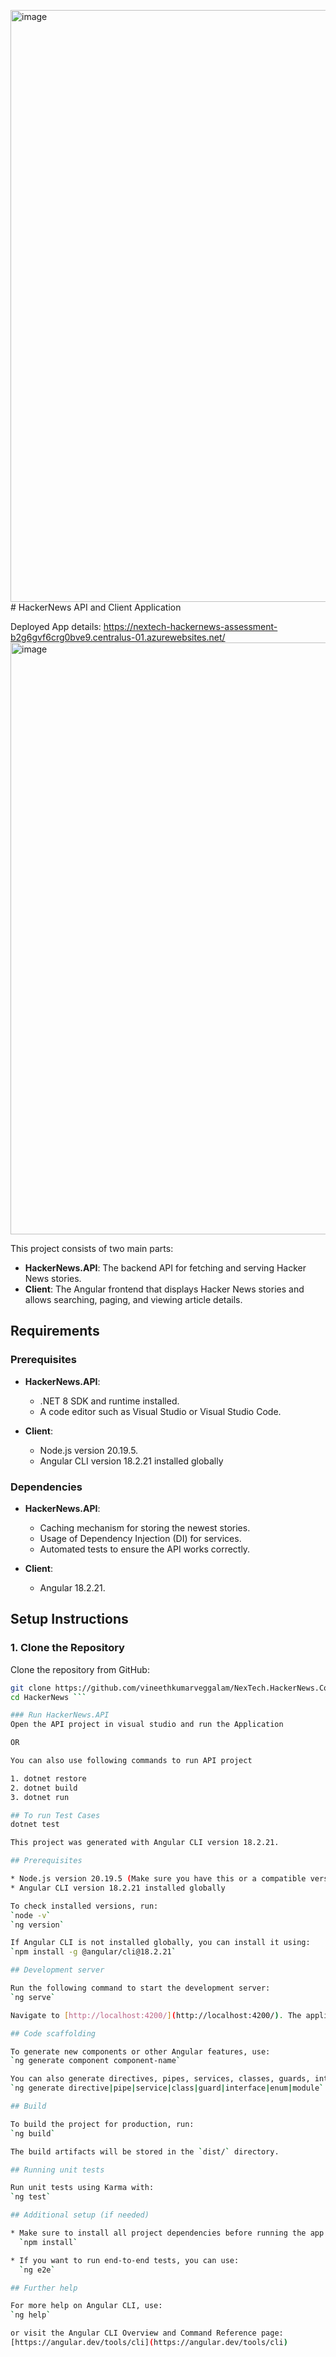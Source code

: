 <img width="1877" height="947" alt="image" src="https://github.com/user-attachments/assets/3bc67b7a-8248-47b0-9f9f-a2f8c6aa97bc" /># HackerNews API and Client Application

Deployed App details:
https://nextech-hackernews-assessment-b2g6gvf6crg0bve9.centralus-01.azurewebsites.net/
<img width="1877" height="947" alt="image" src="https://github.com/user-attachments/assets/97212c3d-c447-4840-a41d-6ada6a49014c" />

This project consists of two main parts:
- **HackerNews.API**: The backend API for fetching and serving Hacker News stories.
- **Client**: The Angular frontend that displays Hacker News stories and allows searching, paging, and viewing article details.

## Requirements

### Prerequisites

- **HackerNews.API**:
  - .NET 8 SDK and runtime installed.
  - A code editor such as Visual Studio or Visual Studio Code.

- **Client**:
  - Node.js version 20.19.5.
  - Angular CLI version 18.2.21 installed globally 

### Dependencies

- **HackerNews.API**:
  - Caching mechanism for storing the newest stories.
  - Usage of Dependency Injection (DI) for services.
  - Automated tests to ensure the API works correctly.

- **Client**:
  - Angular 18.2.21.

## Setup Instructions

### 1. Clone the Repository

Clone the repository from GitHub:

```bash
git clone https://github.com/vineethkumarveggalam/NexTech.HackerNews.Core
cd HackerNews ```

### Run HackerNews.API
Open the API project in visual studio and run the Application

OR 

You can also use following commands to run API project

1. dotnet restore
2. dotnet build
3. dotnet run

## To run Test Cases
dotnet test

This project was generated with Angular CLI version 18.2.21.

## Prerequisites

* Node.js version 20.19.5 (Make sure you have this or a compatible version installed)
* Angular CLI version 18.2.21 installed globally 

To check installed versions, run:
`node -v`
`ng version`

If Angular CLI is not installed globally, you can install it using:
`npm install -g @angular/cli@18.2.21`

## Development server

Run the following command to start the development server:
`ng serve`

Navigate to [http://localhost:4200/](http://localhost:4200/). The application will automatically reload if you change any of the source files.

## Code scaffolding

To generate new components or other Angular features, use:
`ng generate component component-name`

You can also generate directives, pipes, services, classes, guards, interfaces, enums, and modules by replacing `component` with the desired schematic, like:
`ng generate directive|pipe|service|class|guard|interface|enum|module`

## Build

To build the project for production, run:
`ng build`

The build artifacts will be stored in the `dist/` directory.

## Running unit tests

Run unit tests using Karma with:
`ng test`

## Additional setup (if needed)

* Make sure to install all project dependencies before running the app:
  `npm install`

* If you want to run end-to-end tests, you can use:
  `ng e2e`

## Further help

For more help on Angular CLI, use:
`ng help`

or visit the Angular CLI Overview and Command Reference page:
[https://angular.dev/tools/cli](https://angular.dev/tools/cli)


